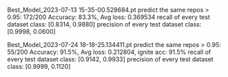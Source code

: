 Best_Model_2023-07-13 15-35-00.528684.pt
predict the same repos > 0.95: 172/200
Accuracy: 83.3%, Avg loss: 0.369534
recall of every test dataset class:  [0.8314, 0.9880]
precision of every test dataset class:  [0.9998, 0.0600]

Best_Model_2023-07-24 18-18-25.134411.pt
predict the same repos > 0.95: 55/200
Accuracy: 91.5%, Avg loss: 0.212804, ignite acc: 91.5%
recall of every test dataset class:  [0.9142, 0.9933]
precision of every test dataset class:  [0.9999, 0.1120]